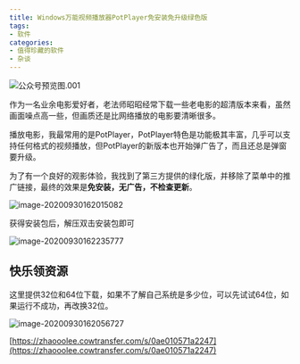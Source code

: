 ```yaml
---
title: Windows万能视频播放器PotPlayer免安装免升级绿色版
tags:
- 软件
categories:
- 值得珍藏的软件
- 杂谈
---
```


![公众号预览图.001](https://www.v2fy.com/asset/0i/jikemiji/jikemiji-md/2020-09-30-pot.assets/%E5%85%AC%E4%BC%97%E5%8F%B7%E9%A2%84%E8%A7%88%E5%9B%BE.001.jpeg)

作为一名业余电影爱好者，老法师昭昭经常下载一些老电影的超清版本来看，虽然画面噪点高一些，但画质还是比网络播放的电影要清晰很多。

播放电影，我最常用的是PotPlayer，PotPlayer特色是功能极其丰富，几乎可以支持任何格式的视频播放，但PotPlayer的新版本也开始弹广告了，而且还总是弹窗要升级。


为了有一个良好的观影体验，我找到了第三方提供的绿化版，并移除了菜单中的推广链接，最终的效果是**免安装，无广告，不检查更新**。


![image-20200930162015082](https://www.v2fy.com/asset/0i/jikemiji/jikemiji-md/2020-09-30-pot.assets/image-20200930162015082.png)


获得安装包后，解压双击安装包即可


![image-20200930162235777](https://www.v2fy.com/asset/0i/jikemiji/jikemiji-md/2020-09-30-pot.assets/image-20200930162235777.png)



## 快乐领资源


这里提供32位和64位下载，如果不了解自己系统是多少位，可以先试试64位，如果运行不成功，再改换32位。

![image-20200930162056727](https://www.v2fy.com/asset/0i/jikemiji/jikemiji-md/2020-09-30-pot.assets/image-20200930162056727.png)



[https://zhaooolee.cowtransfer.com/s/0ae010571a2247](https://zhaooolee.cowtransfer.com/s/0ae010571a2247)


